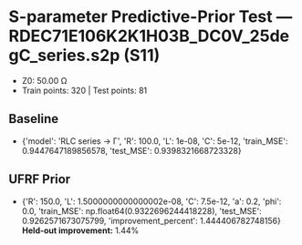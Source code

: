 # S-parameter Predictive-Prior Test — RDEC71E106K2K1H03B_DC0V_25degC_series.s2p (S11)
- Z0: 50.00 Ω
- Train points: 320  |  Test points: 81

## Baseline
- {'model': 'RLC series -> Γ', 'R': 100.0, 'L': 1e-08, 'C': 5e-12, 'train_MSE': 0.9447647189856578, 'test_MSE': 0.9398321668723328}

## UFRF Prior
- {'R': 150.0, 'L': 1.5000000000000002e-08, 'C': 7.5e-12, 'a': 0.2, 'phi': 0.0, 'train_MSE': np.float64(0.9322696244418228), 'test_MSE': 0.9262571673075799, 'improvement_percent': 1.444406782748156}
**Held-out improvement:** 1.44%